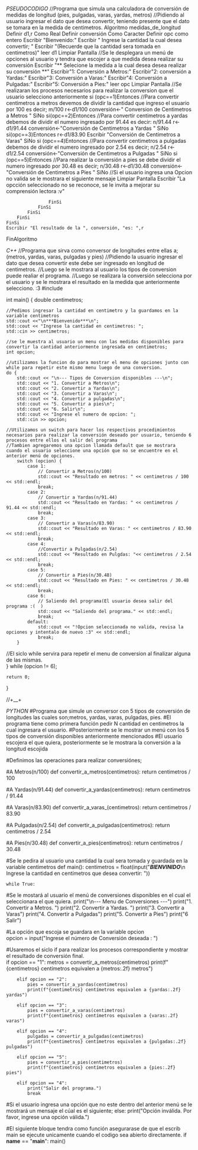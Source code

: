 *PSEUDOCODIGO*
//Programa que simula una calculadora de conversión de medidas de longitud (pies, pulgadas, varas, yardas, metros)
//Pidiendo al usuario ingresar el dato que desea convertir, teniendo presente que el dato se tomara en la medida de centimetros.
Algoritmo medidas_de_longitud
	Definir d1,r Como Real
	Definir conversión Como Caracter
	Definir opc como entero
	Escribir "Bienvenido:"
	Escribir " Ingrese la cantidad la cual desea convertir; "
	Escribir "(Recuerde que la cantidad sera tomada en centimetros)"
	leer d1
	Limpiar Pantalla
//Se le desplegara un menú de opciones al usuario y tendra que escojer a que medida desea realizar su conversión
	Escribir "** Selecione la medida a la cual desea desea realizar su conversión **"
	Escribir"1: Conversión a Metros:" 
	Escribir"2: conversión a Yardas:" 
	Escribir"3: Conversión a Varas:" 
    Escribir"4: Conversión a Pulgadas:" 
    Escribir"5: Conversión a Pies:"
	leer opc
	Limpiar Pantalla
//Se realizaran los procesos necesarios para realizar la conversion que el usuario selecciono anteriormente 
	si (opc==1)Entonces
//Para convertir centimetros a metros devemos de dividir la cantidad que ingreso el usuario por 100 es decir; m/100
		r<-d1/100
		conversión<-" Conversion de Centimetros a Metros "
	SiNo
		si(opc==2)Entonces
//Para convertir centimetros a yardas debemos de dividir el numero ingresado por 91.44 es decir: n/91.44
			r<-d1/91.44
			conversión<-"Conversión de Centimetros a Yardas "
		SiNo
			si(opc==3)Entonces
				r<-d1/83.90
				Escribir "Conversión de Centimetros a Varas"
			SiNo
				si (opc==4)Entonces
//Para convertir centimetros a pulgadas debemos de dividir el numero ingresado por 2.54 es decir; n/2.54
					r<-d1/2.54
					conversión<-"Conversión de Centimetros a Pulgadas "
				SiNo
					si (opc==5)Entonces
//Para realizar la conversión a pies se debe dividir el numero ingresado por 30.48 es decir; n/30.48
						r<-d1/30.48
						conversión<-"Conversión de Centimetros a Pies "
					SiNo
//Si el usuario ingresa una Opcion no valida se le mostrara el siguiente mensaje
						Limpiar Pantalla
						Escribir "La opcción seleccionado no se reconoce, se le invita a mejorar su comprensión lectora :v"
						
					FinSi
				FinSi
			FinSi
		FinSi
	FinSi
	Escribir "El resultado de la ", conversión, "es: ",r
FinAlgoritmo



*C++*
//Programa que sirva como conversor de longitudes entre ellas a; (metros, yardas, varas, pulgadas y pies)
//Pidiendo la usuario ingresar el dato que desea convertir este debe ser ingresado en longitud de centimetros.
//Luego se le mostrara al usuario los tipos de conversion puede realiar el programa.
//Luego se realizara la conversión selecciona por el usuario y se le mostrara el resultado en la medida que anteriormente selecciono. :3
#include <iostream>

int main() {
    double centimetros;
    
    //Pedimos ingresar la cantidad en centimetro y la guardamos en la variable centimetros
    std::cout <<"\n***Bienvenido***\n";
	std::cout << "Ingrese la cantidad en centimetros: ";
    std::cin >> centimetros;
    
    //se le muestra al usuario un menu con las medidas disponibles para convertir la cantidad anteriormente ingresada en centimetros;
    int opcion;
    
    //utilizamos la funcion do para mostrar el menu de opciones junto con while para repetir este mismo menu luego de una conversion. 
    do {
        std::cout << "\n--- Tipos de Conversion disponibles ---\n";
        std::cout << "1. Convertir a Metros\n";
        std::cout << "2. Convertir a Yardas\n";
        std::cout << "3. Convertir a Varas\n";
        std::cout << "4. Convertir a pulgadas\n";
        std::cout << "5. Convertir a pies\n";
        std::cout << "6. Salir\n";
        std::cout << "Ingrese el numero de opcion: ";
        std::cin >> opcion;
        
    //Utilizamos un switch para hacer los respectivos procedimientos necesarios para realizar la conversión deseado por usuario, teniendo 6 procesos entre ellos el salir del programa
	//Tambien agregaremos una opcion llamada default que se mostrara cuando el usuario seleccione una opción que no se encuentre en el anterior menú de opciones.    
        switch (opcion) {
            case 1:
                // Convertir a Metros(n/100)
                std::cout << "Resultado en metros: " << centimetros / 100 << std::endl;
                break;
            case 2:
                // Convertir a Yardas(n/91.44)
                std::cout << "Resultado en Yardas: " << centimetros / 91.44 << std::endl;
                break;
            case 3:
                // Convertir a Varas(n/83.90)
                std::cout << "Resultado en Varas: " << centimetros / 83.90 << std::endl;
                break;
            case 4:
            	//Convertir a Pulgadas(n/2.54)
                std::cout << "Resultado en Pulgdas: "<< centimetros / 2.54 << std::endl;
                break;
            case 5:
                // Convertir a Pies(n/30.48)
                std::cout << "Resultado en Pies: " << centimetros / 30.48 << std::endl;
                break;    
            case 6:
                // Saliendo del programa(El usuario desea salir del programa :(  )
                std::cout << "Saliendo del programa." << std::endl;
                break;
            default:
                std::cout << "!Opcion seleccionada no valida, revisa la opciones y intentalo de nuevo :3" << std::endl;
                break;
        }
//El siclo while servira para repetir el menu de conversion al finalizar alguna de las mismas.  
	} while (opcion != 6);
    
    return 0;
}


//+__+



*PYTHON*
#Programa que simule un conversor con 5 tipos de conversión de longitudes las cuales son;metros, yardas, varas, pulgadas, pies.
#El programa tiene como primera función pedir N cantidad en centimetros la cual ingresara el usuario.
#Posteriormente se le mostrar un menú con los 5 tipos de conversión disponibles anteriormente mencionados
#El usuario escojera el que quiera, posteriormente se le mostrara la conversión a la longitud escojida


#Definimos las operaciones para realizar conversiónes;

#A Metros(n/100)
def convertir_a_metros(centimetros):
    return centimetros / 100

#A Yardas(n/91.44)
def convertir_a_yardas(centimetros):
    return centimetros / 91.44

#A Varas(n/83.90)
def convertir_a_varas_(centimetros):
    return centimetros / 83.90

#A Pulgadas(n/2.54)
def convertir_a_pulgadas(centimetros):
    return centimetros / 2.54

#A Pies(n/30.48)
def convertir_a_pies(centimetros):
    return centimetros / 30.48

#Se le pedira al usuario una cantidad la cual sera tomada y guardada en la variable centimetros
def main():
    centimetros = float(input("***BIENVINIDO***\n Ingrese la cantidad en centímetros que desea convertir: "))

   
    while True:
#Se le mostará al usuario el menú de conversiones disponibles en el cual el seleccionara el que quiera.
        print("\n--- Menu de Conversiones ---")
        print("1. Convertir a Metros. ")
        print("2. Convertir a Yardas. ")
        print("3. Convertir a Varas")
        print("4. Convertir a Pulgadas")
        print("5. Convertir a Pies")
        print("6 Salir")

#La opción que escoja se guardara en la variable opcion        
        opcion = input("Ingrese el número de Conversión deseada : ")

#Usaremos el siclo if para realizar los procesos correspondiente y mostrar el resultado de conversión final.       
        if opcion == "1":
            metros = convertir_a_metros(centimetros)
            print(f"{centimetros} centímetros equivalen a {metros:.2f} metros")

        elif opcion == "2":
            pies = convertir_a_yardas(centimetros)
            print(f"{centimetros} centímetros equivalen a {yardas:.2f} yardas")

        elif opcion == "3":
            pies = convertir_a_varas(centimetros)
            print(f"{centimetros} centímetros equivalen a {varas:.2f} varas")
            
        elif opcion == "4":
            pulgadas = convertir_a_pulgadas(centimetros)
            print(f"{centimetros} centímetros equivalen a {pulgadas:.2f} pulgadas")

        elif opcion == "5":
            pies = convertir_a_pies(centimetros)
            print(f"{centimetros} centímetros equivalen a {pies:.2f} pies")

        elif opcion == "4":
            print("Salir del programa.")
            break
#Si el usuario ingresa una opción que no este dentro del anterior menú se le mostrará un mensaje el cúal es el siguiente;
        else:
            print("Opción inválida. Por favor, ingrese una opción válida.")

#El siguiente bloque tendra como función asegurarase de que el escrib main se ejecute unicamente cuando el codigo sea abierto directamente.
if __name__ == "__main__":
    main()

